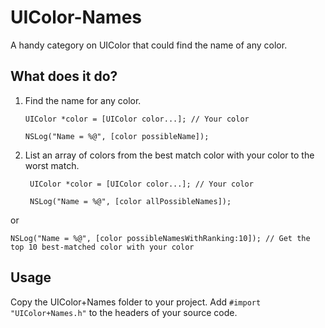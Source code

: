 UIColor-Names
=============

A handy category on UIColor that could find the name of any color.

What does it do?
-------------
1.  Find the name for any color.
    
        UIColor *color = [UIColor color...]; // Your color
    
        NSLog("Name = %@", [color possibleName]);

2. List an array of colors from the best match color with your color to the worst match.
    
        UIColor *color = [UIColor color...]; // Your color

        NSLog("Name = %@", [color allPossibleNames]);
    
or

    NSLog("Name = %@", [color possibleNamesWithRanking:10]); // Get the top 10 best-matched color with your color


Usage
-------------
Copy the UIColor+Names folder to your project. Add `#import "UIColor+Names.h"` to the headers of your source code.
